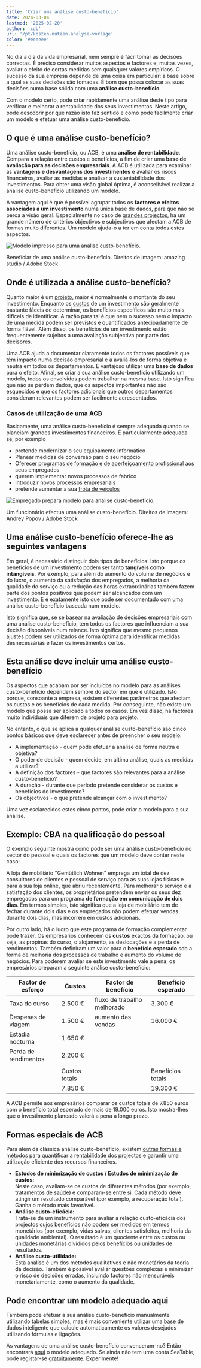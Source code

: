 ```yaml
---
title: 'Criar uma análise custo-benefício'
date: 2024-03-04
lastmod: '2025-02-20'
author: 'cdb'
url: '/pt/kosten-nutzen-analyse-vorlage'
color: '#eeeeee'
---
```


No dia a dia da vida empresarial, nem sempre é fácil tomar as decisões correctas. É preciso considerar muitos aspectos e factores e, muitas vezes, avaliar o efeito de certas medidas sem quaisquer valores empíricos. O sucesso da sua empresa depende de uma coisa em particular: a base sobre a qual as suas decisões são tomadas. É bom que possa colocar as suas decisões numa base sólida com uma **análise custo-benefício**.

Com o modelo certo, pode criar rapidamente uma análise deste tipo para verificar e melhorar a rentabilidade dos seus investimentos. Neste artigo, pode descobrir por que razão isto faz sentido e como pode facilmente criar um modelo e efetuar uma análise custo-benefício.

## O que é uma análise custo-benefício?

Uma análise custo-benefício, ou ACB, é uma **análise de rentabilidade**. Compara a relação entre custos e benefícios, a fim de criar uma **base de avaliação para as decisões empresariais**. A ACB é utilizada para examinar as **vantagens e desvantagens dos investimentos** e avaliar os riscos financeiros, avaliar as medidas e analisar a sustentabilidade dos investimentos. Para obter uma visão global óptima, é aconselhável realizar a análise custo-benefício utilizando um modelo.

A vantagem aqui é que é possível agrupar todos os **factores e efeitos associados a um investimento** numa única base de dados, para que não se perca a visão geral. Especialmente no caso de [grandes projectos](https://seatable.io/pt/projektstrukturplan-vorlage/), há um grande número de critérios objectivos e subjectivos que afectam a ACB de formas muito diferentes. Um modelo ajuda-o a ter em conta todos estes aspectos.

![Modelo impresso para uma análise custo-benefício.](https://seatable.io/wp-content/uploads/2022/08/Kosten-Nutzen-Analyse-Vorlage_AdobeStock_518582008-711x474.jpg)

Beneficiar de uma análise custo-benefício. Direitos de imagem: amazing studio / Adobe Stock

## Onde é utilizada a análise custo-benefício?

Quanto maior é um [projeto](https://seatable.io/pt/vorlagen-projektplanung/), maior é normalmente o montante do seu investimento. Enquanto os [custos](https://seatable.io/pt/budgetplanung-vorlage/) de um investimento são geralmente bastante fáceis de determinar, os benefícios específicos são muito mais difíceis de identificar. A razão para tal é que nem o sucesso nem o impacto de uma medida podem ser previstos e quantificados antecipadamente de forma fiável. Além disso, os benefícios de um investimento estão frequentemente sujeitos a uma avaliação subjectiva por parte dos decisores.

Uma ACB ajuda a documentar claramente todos os factores possíveis que têm impacto numa decisão empresarial e a avaliá-los de forma objetiva e neutra em todos os departamentos. É vantajoso utilizar uma **base de dados** para o efeito. Afinal, se criar a sua análise custo-benefício utilizando um modelo, todos os envolvidos podem trabalhar na mesma base. Isto significa que não se perdem dados, que os aspectos importantes não são esquecidos e que os factores adicionais que outros departamentos consideram relevantes podem ser facilmente acrescentados.

### Casos de utilização de uma ACB

Basicamente, uma análise custo-benefício é sempre adequada quando se planeiam grandes investimentos financeiros. É particularmente adequada se, por exemplo

- pretende modernizar o seu equipamento informático
- Planear medidas de conversão para o seu negócio
- Oferecer [programas de formação e de aperfeiçoamento profissional](https://seatable.io/pt/workshop-planen/) aos seus empregados
- querem implementar novos processos de fabrico
- Introduzir novos processos empresariais
- pretende aumentar a sua [frota de veículos](https://seatable.io/pt/fuhrparkmanagement/)

![Empregado prepara modelo para análise custo-benefício.](images/Kosten-Nutzen-Analyse-Vorlage_AdobeStock_467514550.jpg)

Um funcionário efectua uma análise custo-benefício. Direitos de imagem: Andrey Popov / Adobe Stock

## Uma análise custo-benefício oferece-lhe as seguintes vantagens

Em geral, é necessário distinguir dois tipos de benefícios: Isto porque os benefícios de um investimento podem ser tanto **tangíveis como intangíveis**. Por exemplo, para além do aumento do volume de negócios e do lucro, o aumento da satisfação dos empregados, a melhoria da qualidade do serviço ou a redução das horas extraordinárias também fazem parte dos pontos positivos que podem ser alcançados com um investimento. E é exatamente isto que pode ser documentado com uma análise custo-benefício baseada num modelo.

Isto significa que, se se basear na avaliação de decisões empresariais com uma análise custo-benefício, tem todos os factores que influenciam a sua decisão disponíveis num relance. Isto significa que mesmo pequenos ajustes podem ser utilizados de forma óptima para identificar medidas desnecessárias e fazer os investimentos certos.

## Esta análise deve incluir uma análise custo-benefício

Os aspectos que acabam por ser incluídos no modelo para as análises custo-benefício dependem sempre do sector em que é utilizado. Isto porque, consoante a empresa, existem diferentes parâmetros que afectam os custos e os benefícios de cada medida. Por conseguinte, não existe um modelo que possa ser aplicado a todos os casos. Em vez disso, há factores muito individuais que diferem de projeto para projeto.

No entanto, o que se aplica a qualquer análise custo-benefício são cinco pontos básicos que deve esclarecer antes de preencher o seu modelo:

- A implementação - quem pode efetuar a análise de forma neutra e objetiva?
- O poder de decisão - quem decide, em última análise, quais as medidas a utilizar?
- A definição dos factores - que factores são relevantes para a análise custo-benefício?
- A duração - durante que período pretende considerar os custos e benefícios do investimento?
- Os objectivos - o que pretende alcançar com o investimento?

Uma vez esclarecidos estes cinco pontos, pode criar o modelo para a sua análise.

## Exemplo: CBA na qualificação do pessoal

O exemplo seguinte mostra como pode ser uma análise custo-benefício no sector do pessoal e quais os factores que um modelo deve conter neste caso:

A loja de mobiliário "Gemütlich Wohnen" emprega um total de dez consultores de clientes e pessoal de serviço para as suas lojas físicas e para a sua loja online, que abriu recentemente. Para melhorar o serviço e a satisfação dos clientes, os proprietários pretendem enviar os seus dez empregados para um programa **de formação em comunicação de dois dias**. Em termos simples, isto significa que a loja de mobiliário tem de fechar durante dois dias e os empregados não podem efetuar vendas durante dois dias, mas incorrem em custos adicionais.

Por outro lado, há o lucro que este programa de formação complementar pode trazer. Os empresários conhecem os **custos** exactos da formação, ou seja, as propinas do curso, o alojamento, as deslocações e a perda de rendimentos. Também definiram um valor para o **benefício esperado** sob a forma de melhoria dos processos de trabalho e aumento do volume de negócios. Para poderem avaliar se este investimento vale a pena, os empresários preparam a seguinte análise custo-benefício:

| Factor de esforço    | Custos        | Factor de benefício         | Benefício esperado |
| -------------------- | ------------- | --------------------------- | ------------------ |
| Taxa do curso        | 2.500 €       | fluxo de trabalho melhorado | 3.300 €            |
| Despesas de viagem   | 1.500 €       | aumento das vendas          | 16.000 €           |
| Estadia nocturna     | 1.650 €       |                             |                    |
| Perda de rendimentos | 2.200 €       |                             |                    |
|                      |               |                             |                    |
|                      | Custos totais |                             | Benefícios totais  |
|                      | 7.850 €       |                             | 19.300 €           |

A ACB permite aos empresários comparar os custos totais de 7.850 euros com o benefício total esperado de mais de 19.000 euros. Isto mostra-lhes que o investimento planeado valerá a pena a longo prazo.

## Formas especiais de ACB

Para além da clássica análise custo-benefício, existem [outras formas e métodos](https://de.wikipedia.org/wiki/Kosten-Nutzen-Analyse) para quantificar a rentabilidade dos projectos e garantir uma utilização eficiente dos recursos financeiros.

- **Estudos de minimização de custos / Estudos de minimização de custos:**  
   Neste caso, avaliam-se os custos de diferentes métodos (por exemplo, tratamentos de saúde) e comparam-se entre si. Cada método deve atingir um resultado comparável (por exemplo, a recuperação total). Ganha o método mais favorável.
- **Análise custo-eficácia:**  
   Trata-se de um instrumento para avaliar a relação custo-eficácia dos projectos cujos benefícios não podem ser medidos em termos monetários (por exemplo, vidas salvas, clientes satisfeitos, melhoria da qualidade ambiental). O resultado é um quociente entre os custos ou unidades monetárias divididos pelos benefícios ou unidades de resultados.
- **Análise custo-utilidade:**  
   Esta análise é um dos métodos qualitativos e não monetários da teoria da decisão. Também é possível avaliar questões complexas e minimizar o risco de decisões erradas, incluindo factores não mensuráveis monetariamente, como o aumento da qualidade.

## Pode encontrar um modelo adequado aqui

Também pode efetuar a sua análise custo-benefício manualmente utilizando tabelas simples, mas é mais conveniente utilizar uma base de dados inteligente que calcule automaticamente os valores desejados utilizando fórmulas e ligações.

As vantagens de uma análise custo-benefício convenceram-no? Então encontrará [aqui](https://seatable.io/pt/vorlage/le5dfgmarq6nvyuzgyafwq/) o modelo adequado. Se ainda não tem uma conta SeaTable, pode registar-se [gratuitamente](https://seatable.io/pt/registrierung/). Experimente!
